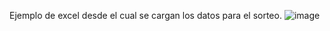 Ejemplo de excel desde el cual se cargan los datos para el sorteo.
![image](https://github.com/user-attachments/assets/0b9291dd-7c94-43da-874e-676b085eb974)
